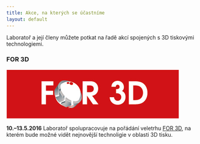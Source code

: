 ```yaml
---
title: Akce, na kterých se účastníme
layout: default
---
```


Laboratoř a její členy můžete potkat na řadě akcí spojených s 3D tiskovými technologiemi.

### FOR 3D
[![FOR 3D](images/logos/FOR_3D_ONRED.jpg)](images/logos/FOR_3D_ONRED.png) 

**10.–13.5.2016** Laboratoř spolupracovuje na pořádání veletrhu [FOR 3D](http://for-3d.cz/), na kterém bude možné vidět nejnovější technoligie v oblasti 3D tisku.
